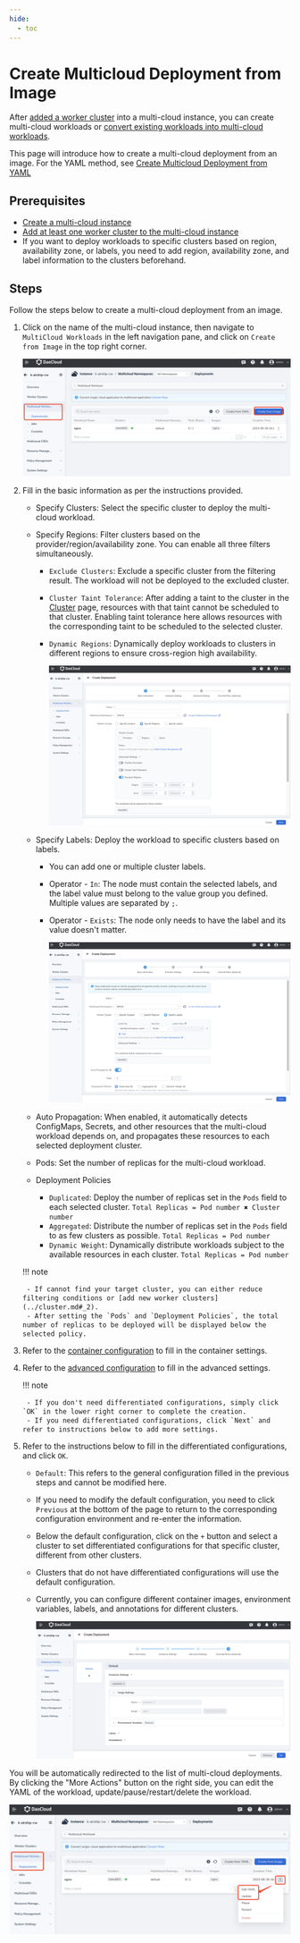```yaml
---
hide:
  - toc
---
```

# Create Multicloud Deployment from Image

After [added a worker cluster](../cluster.md#_2) into a multi-cloud instance, you can create multi-cloud workloads or [convert existing workloads into multi-cloud workloads](promote.md).

This page will introduce how to create a multi-cloud deployment from an image. For the YAML method, see [Create Multicloud Deployment from YAML](yaml.md)

## Prerequisites

- [Create a multi-cloud instance](../instance/add.md)
- [Add at least one worker cluster to the multi-cloud instance](../cluster.md#_2)
- If you want to deploy workloads to specific clusters based on region, availability zone, or labels, you need to add region, availability zone, and label information to the clusters beforehand.

## Steps

Follow the steps below to create a multi-cloud deployment from an image.

1. Click on the name of the multi-cloud instance, then navigate to `MultiCloud Workloads` in the left navigation pane, and click on `Create from Image` in the top right corner.

    ![Create from Image](../images/deploy-create04.png)

2. Fill in the basic information as per the instructions provided.

    - Specify Clusters: Select the specific cluster to deploy the multi-cloud workload.
    - Specify Regions: Filter clusters based on the provider/region/availability zone. You can enable all three filters simultaneously.

        - `Exclude Clusters`: Exclude a specific cluster from the filtering result. The workload will not be deployed to the excluded cluster.
        - `Cluster Taint Tolerance`: After adding a taint to the cluster in the [Cluster](../cluster.md#_6) page, resources with that taint cannot be scheduled to that cluster. Enabling taint tolerance here allows resources with the corresponding taint to be scheduled to the selected cluster.
        - `Dynamic Regions`: Dynamically deploy workloads to clusters in different regions to ensure cross-region high availability.

            ![Specify Region](../images/deploy-create05.png)

    - Specify Labels: Deploy the workload to specific clusters based on labels.

        - You can add one or multiple cluster labels.
        - Operator - `In`: The node must contain the selected labels, and the label value must belong to the value group you defined. Multiple values are separated by `;`.
        - Operator - `Exists`: The node only needs to have the label and its value doesn't matter.

            ![Specify Labels](../images/deploy-create06.png)

    - Auto Propagation: When enabled, it automatically detects ConfigMaps, Secrets, and other resources that the multi-cloud workload depends on, and propagates these resources to each selected deployment cluster.
    - Pods: Set the number of replicas for the multi-cloud workload.
    - Deployment Policies

        - `Duplicated`: Deploy the number of replicas set in the `Pods` field to each selected cluster. `Total Replicas = Pod number ✖️ Cluster number`
        - `Aggregated`: Distribute the number of replicas set in the `Pods` field to as few clusters as possible. `Total Replicas = Pod number`
        - `Dynamic Weight`: Dynamically distribute workloads subject to the available resources in each cluster. `Total Replicas = Pod number`

    !!! note

        - If cannot find your target cluster, you can either reduce filtering conditions or [add new worker clusters](../cluster.md#_2).
        - After setting the `Pods` and `Deployment Policies`, the total number of replicas to be deployed will be displayed below the selected policy.

3. Refer to the [container configuration](../../kpanda/user-guide/workloads/create-deployment.md#_4) to fill in the container settings.

4. Refer to the [advanced configuration](../../kpanda/user-guide/workloads/create-deployment.md#_6) to fill in the advanced settings.

    !!! note

        - If you don't need differentiated configurations, simply click `OK` in the lower right corner to complete the creation.
        - If you need differentiated configurations, click `Next` and refer to instructions below to add more settings.

5. Refer to the instructions below to fill in the differentiated configurations, and click `OK`.

    - `Default`: This refers to the general configuration filled in the previous steps and cannot be modified here.
    - If you need to modify the default configuration, you need to click `Previous` at the bottom of the page to return to the corresponding configuration environment and re-enter the information.
    - Below the default configuration, click on the `+` button and select a cluster to set differentiated configurations for that specific cluster, different from other clusters.
    - Clusters that do not have differentiated configurations will use the default configuration.
    - Currently, you can configure different container images, environment variables, labels, and annotations for different clusters.

        ![Differentiated Configurations](../images/deploy-create07.png)

You will be automatically redirected to the list of multi-cloud deployments. By clicking the "More Actions" button on the right side, you can edit the YAML of the workload, update/pause/restart/delete the workload.

![More Actions](../images/deploy-update01.png)
